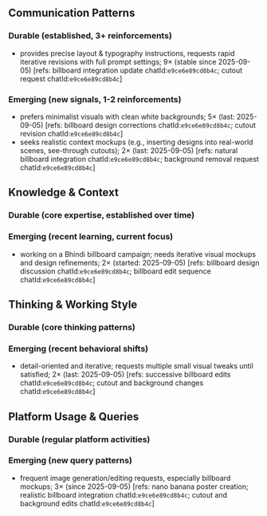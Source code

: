 ## Communication Patterns
### Durable (established, 3+ reinforcements)
- provides precise layout & typography instructions, requests rapid iterative revisions with full prompt settings; 9× (stable since 2025-09-05) [refs: billboard integration update chatId:`e9ce6e89cd8b4c`; cutout request chatId:`e9ce6e89cd8b4c`]

### Emerging (new signals, 1-2 reinforcements)
- prefers minimalist visuals with clean white backgrounds; 5× (last: 2025-09-05) [refs: billboard design corrections chatId:`e9ce6e89cd8b4c`; cutout revision chatId:`e9ce6e89cd8b4c`]
- seeks realistic context mockups (e.g., inserting designs into real-world scenes, see-through cutouts); 2× (last: 2025-09-05) [refs: natural billboard integration chatId:`e9ce6e89cd8b4c`; background removal request chatId:`e9ce6e89cd8b4c`]

## Knowledge & Context
### Durable (core expertise, established over time)

### Emerging (recent learning, current focus)
- working on a Bhindi billboard campaign; needs iterative visual mockups and design refinements; 2× (started: 2025-09-05) [refs: billboard design discussion chatId:`e9ce6e89cd8b4c`; billboard edit sequence chatId:`e9ce6e89cd8b4c`]

## Thinking & Working Style
### Durable (core thinking patterns)

### Emerging (recent behavioral shifts)
- detail-oriented and iterative; requests multiple small visual tweaks until satisfied; 2× (last: 2025-09-05) [refs: successive billboard edits chatId:`e9ce6e89cd8b4c`; cutout and background changes chatId:`e9ce6e89cd8b4c`]

## Platform Usage & Queries
### Durable (regular platform activities)

### Emerging (new query patterns)
- frequent image generation/editing requests, especially billboard mockups; 3× (since 2025-09-05) [refs: nano banana poster creation; realistic billboard integration chatId:`e9ce6e89cd8b4c`; cutout and background edits chatId:`e9ce6e89cd8b4c`]